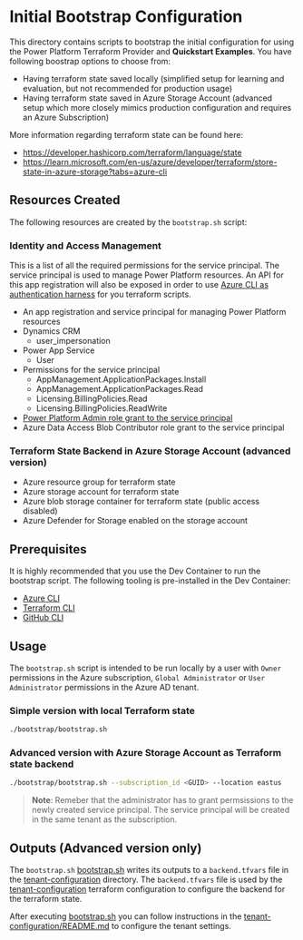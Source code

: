 # Initial Bootstrap Configuration

This directory contains scripts to bootstrap the initial configuration for using the Power Platform Terraform Provider and **Quickstart Examples**. You have following boostrap options to choose from:

* Having terraform state saved locally (simplified setup for learning and evaluation, but not recommended for production usage)
* Having terraform state saved in Azure Storage Account (advanced setup which more closely mimics production configuration and requires an Azure Subscription)

More information regarding terraform state can be found here:

* <https://developer.hashicorp.com/terraform/language/state>
* <https://learn.microsoft.com/en-us/azure/developer/terraform/store-state-in-azure-storage?tabs=azure-cli>

## Resources Created

The following resources are created by the `bootstrap.sh` script:

### Identity and Access Management

This is a list of all the required permissions for the service principal. The service principal is used to manage Power Platform resources.
An API for this app registration will also be exposed in order to use [Azure CLI as authentication harness](https://github.com/microsoft/terraform-provider-power-platform/blob/main/docs/cli.md) for you terraform scripts.

* An app registration and service principal for managing Power Platform resources
* Dynamics CRM
  * user_impersonation
* Power App Service
  * User
* Permissions for the service principal
  * AppManagement.ApplicationPackages.Install
  * AppManagement.ApplicationPackages.Read
  * Licensing.BillingPolicies.Read
  * Licensing.BillingPolicies.ReadWrite
* [Power Platform Admin role grant to the service principal](https://learn.microsoft.com/en-us/power-platform/admin/powerplatform-api-create-service-principal#registering-an-admin-management-application)
* Azure Data Access Blob Contributor role grant to the service principal

### Terraform State Backend in Azure Storage Account (advanced version)

* Azure resource group for terraform state
* Azure storage account for terraform state
* Azure blob storage container for terraform state (public access disabled)
* Azure Defender for Storage enabled on the storage account

## Prerequisites

It is highly recommended that you use the Dev Container to run the bootstrap script. The following tooling is pre-installed in the Dev Container:

* [Azure CLI](https://learn.microsoft.com/en-us/cli/azure/)
* [Terraform CLI](https://developer.hashicorp.com/terraform/cli)
* [GitHub CLI](https://cli.github.com/)

## Usage

The `bootstrap.sh` script is intended to be run locally by a user with `Owner` permissions in the Azure subscription, `Global Administrator` or `User Administrator` permissions in the Azure AD tenant.

### Simple version with local Terraform state

```bash
./bootstrap/bootstrap.sh
```

### Advanced version with Azure Storage Account as Terraform state backend

```bash
./bootstrap/bootstrap.sh --subscription_id <GUID> --location eastus
```

> **Note**: Remeber that the administrator has to grant permsissions to the newly created service principal. The service principal will be created in the same tenant as the subscription.

## Outputs (Advanced version only)

The `bootstrap.sh` [bootstrap.sh](/bootstrap/bootstrap.sh) writes its outputs to a `backend.tfvars` file in the [tenant-configuration](/bootstrap/tenant-configuration/) directory.  The `backend.tfvars` file is used by the [tenant-configuration](/bootstrap/tenant-configuration/) terraform configuration to configure the backend for the terraform state.

After executing [bootstrap.sh](/bootstrap/bootstrap.sh) you can follow instructions in the [tenant-configuration/README.md](/bootstrap/tenant-configuration/README.md) to configure the tenant settings.
